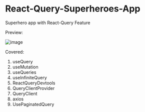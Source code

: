 # React-Query-Superheroes-App
Superhero app with React-Query Feature

 Preview:
 
 ![image](https://user-images.githubusercontent.com/15225177/228801590-351cf052-2d2e-4607-82c6-825d7e177bb5.png)

Covered:

1. useQuery
2. useMutation
3. useQueries
4. useInfiniteQuery
5. ReactQueryDevtools
6. QueryClientProvider
7. QueryClient
8. axios
9. UsePaginatedQuery
